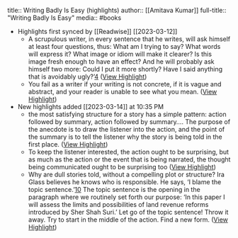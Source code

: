 title:: Writing Badly Is Easy (highlights)
author:: [[Amitava Kumar]]
full-title:: "Writing Badly Is Easy"
media:: #books

- Highlights first synced by [[Readwise]] [[2023-03-12]]
	- A scrupulous writer, in every sentence that he writes, will ask himself at least four questions, thus: What am I trying to say? What words will express it? What image or idiom will make it clearer? Is this image fresh enough to have an effect? And he will probably ask himself two more: Could I put it more shortly? Have I said anything that is avoidably ugly?’[4](https://readwise.io/reader/document_raw_content/39797058#footnote-004) ([View Highlight](https://read.readwise.io/read/01gvcfkbkrdnmhqjdygtn3p7hr))
	- You fail as a writer if your writing is not concrete, if it is vague and abstract, and your reader is unable to see what you mean. ([View Highlight](https://read.readwise.io/read/01gvcfr37vjmbe62r4j2ezytpw))
- New highlights added [[2023-03-14]] at 10:35 PM
	- the most satisfying structure for a story has a simple pattern: action followed by summary, action followed by summary…. The purpose of the anecdote is to draw the listener into the action, and the point of the summary is to tell the listener why the story is being told in the first place. ([View Highlight](https://read.readwise.io/read/01gveeqjwpyp08pryebcwfmhmr))
	- To keep the listener interested, the action ought to be surprising, but as much as the action or the event that is being narrated, the thought being communicated ought to be surprising too ([View Highlight](https://read.readwise.io/read/01gveeqzckvytagre7nkd0xr9q))
	- Why are dull stories told, without a compelling plot or structure? Ira Glass believes he knows who is responsible. He says, ‘I blame the topic sentence.’[10](https://readwise.io/reader/document_raw_content/39797058#footnote-012) The topic sentence is the opening in the paragraph where we routinely set forth our purpose: ‘In this paper I will assess the limits and possibilities of land revenue reforms introduced by Sher Shah Suri.’ Let go of the topic sentence! Throw it away. Try to start in the middle of the action. Find a new form. ([View Highlight](https://read.readwise.io/read/01gveeq3nkq297wn5yz1g6czt4))